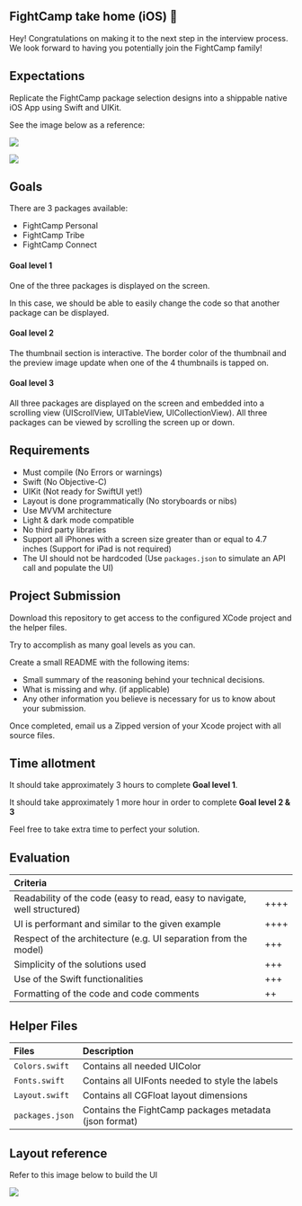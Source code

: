 ## FightCamp take home (iOS) 🥊

Hey! Congratulations on making it to the next step in the interview process. We look forward to having you potentially join the FightCamp family!

## Expectations

Replicate the FightCamp package selection designs into a shippable native iOS App using Swift and UIKit.  


See the image below as a reference:

![](img/mockups-01.png)

![](img/package-animation-01.gif)

## Goals 

There are 3 packages available:

- FightCamp Personal
- FightCamp Tribe
- FightCamp Connect

#### Goal level 1

One of the three packages is displayed on the screen.

In this case, we should be able to easily change the code so that another package can be displayed.

#### Goal level 2

The thumbnail section is interactive. The border color of the thumbnail and the preview image update when 
one of the 4 thumbnails is tapped on.


#### Goal level 3

All three packages are displayed on the screen and embedded into a scrolling view (UIScrollView, UITableView, UICollectionView). 
All three packages can be viewed by scrolling the screen up or down.


## Requirements

- Must compile (No Errors or warnings)
- Swift (No Objective-C)
- UIKit (Not ready for SwiftUI yet!)
- Layout is done programmatically (No storyboards or nibs)
- Use MVVM architecture
- Light & dark mode compatible
- No third party libraries
- Support all iPhones with a screen size greater than or equal to 4.7 inches (Support for iPad is not required)
- The UI should not be hardcoded (Use `packages.json` to simulate an API call and populate the UI) 

## Project Submission

Download this repository to get access to the configured XCode project and the helper files.

Try to accomplish as many goal levels as you can.

Create a small README with the following items:

* Small summary of the reasoning behind your technical decisions.
* What is missing and why. (if applicable)
* Any other information you believe is necessary for us to know about your submission.

Once completed, email us a Zipped version of your Xcode project with all source files.

## Time allotment 

It should take approximately 3 hours to complete **Goal level 1**. 

It should take approximately 1 more hour in order to complete **Goal level 2 & 3**

Feel free to take extra time to perfect your solution.

## Evaluation

| Criteria | |
|:--|:--|
Readability of the code (easy to read, easy to navigate, well structured)  | ++++
UI is performant and similar to the given example | ++++
Respect of the architecture (e.g. UI separation from the model) | +++
Simplicity of the solutions used | +++
Use of the Swift functionalities | +++
Formatting of the code and code comments | ++

## Helper Files

| Files    | Description    |
|:-----|:------|
|`Colors.swift`| Contains all needed UIColor
|`Fonts.swift` | Contains all UIFonts needed to style the labels
| `Layout.swift` | Contains all CGFloat layout dimensions
| `packages.json` | Contains the FightCamp packages metadata (json format)

## Layout reference

Refer to this image below to build the UI

![](./img/specs-01.png)
